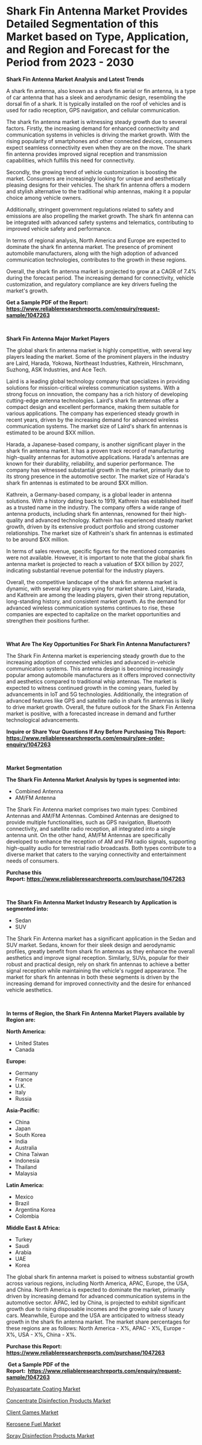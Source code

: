 <p><h1>Shark Fin Antenna Market Provides Detailed Segmentation of this Market based on Type, Application, and Region and Forecast for the Period from 2023 - 2030</h1></p><p><strong>Shark Fin Antenna Market Analysis and Latest Trends</strong></p>
<p><p>A shark fin antenna, also known as a shark fin aerial or fin antenna, is a type of car antenna that has a sleek and aerodynamic design, resembling the dorsal fin of a shark. It is typically installed on the roof of vehicles and is used for radio reception, GPS navigation, and cellular communication.</p><p>The shark fin antenna market is witnessing steady growth due to several factors. Firstly, the increasing demand for enhanced connectivity and communication systems in vehicles is driving the market growth. With the rising popularity of smartphones and other connected devices, consumers expect seamless connectivity even when they are on the move. The shark fin antenna provides improved signal reception and transmission capabilities, which fulfills this need for connectivity.</p><p>Secondly, the growing trend of vehicle customization is boosting the market. Consumers are increasingly looking for unique and aesthetically pleasing designs for their vehicles. The shark fin antenna offers a modern and stylish alternative to the traditional whip antennas, making it a popular choice among vehicle owners.</p><p>Additionally, stringent government regulations related to safety and emissions are also propelling the market growth. The shark fin antenna can be integrated with advanced safety systems and telematics, contributing to improved vehicle safety and performance.</p><p>In terms of regional analysis, North America and Europe are expected to dominate the shark fin antenna market. The presence of prominent automobile manufacturers, along with the high adoption of advanced communication technologies, contributes to the growth in these regions.</p><p>Overall, the shark fin antenna market is projected to grow at a CAGR of 7.4% during the forecast period. The increasing demand for connectivity, vehicle customization, and regulatory compliance are key drivers fueling the market's growth.</p></p>
<p><strong>Get a Sample PDF of the Report:&nbsp; <a href="https://www.reliableresearchreports.com/enquiry/request-sample/1047263">https://www.reliableresearchreports.com/enquiry/request-sample/1047263</a></strong></p>
<p>&nbsp;</p>
<p><strong>Shark Fin Antenna Major Market Players</strong></p>
<p><p>The global shark fin antenna market is highly competitive, with several key players leading the market. Some of the prominent players in the industry are Laird, Harada, Yokowa, Northeast Industries, Kathrein, Hirschmann, Suzhong, ASK Industries, and Ace Tech.</p><p>Laird is a leading global technology company that specializes in providing solutions for mission-critical wireless communication systems. With a strong focus on innovation, the company has a rich history of developing cutting-edge antenna technologies. Laird's shark fin antennas offer a compact design and excellent performance, making them suitable for various applications. The company has experienced steady growth in recent years, driven by the increasing demand for advanced wireless communication systems. The market size of Laird's shark fin antennas is estimated to be around $XX million.</p><p>Harada, a Japanese-based company, is another significant player in the shark fin antenna market. It has a proven track record of manufacturing high-quality antennas for automotive applications. Harada's antennas are known for their durability, reliability, and superior performance. The company has witnessed substantial growth in the market, primarily due to its strong presence in the automotive sector. The market size of Harada's shark fin antennas is estimated to be around $XX million.</p><p>Kathrein, a Germany-based company, is a global leader in antenna solutions. With a history dating back to 1919, Kathrein has established itself as a trusted name in the industry. The company offers a wide range of antenna products, including shark fin antennas, renowned for their high-quality and advanced technology. Kathrein has experienced steady market growth, driven by its extensive product portfolio and strong customer relationships. The market size of Kathrein's shark fin antennas is estimated to be around $XX million.</p><p>In terms of sales revenue, specific figures for the mentioned companies were not available. However, it is important to note that the global shark fin antenna market is projected to reach a valuation of $XX billion by 2027, indicating substantial revenue potential for the industry players.</p><p>Overall, the competitive landscape of the shark fin antenna market is dynamic, with several key players vying for market share. Laird, Harada, and Kathrein are among the leading players, given their strong reputation, long-standing history, and consistent market growth. As the demand for advanced wireless communication systems continues to rise, these companies are expected to capitalize on the market opportunities and strengthen their positions further.</p></p>
<p>&nbsp;</p>
<p><strong>What Are The Key Opportunities For Shark Fin Antenna Manufacturers?</strong></p>
<p><p>The Shark Fin Antenna market is experiencing steady growth due to the increasing adoption of connected vehicles and advanced in-vehicle communication systems. This antenna design is becoming increasingly popular among automobile manufacturers as it offers improved connectivity and aesthetics compared to traditional whip antennas. The market is expected to witness continued growth in the coming years, fueled by advancements in IoT and 5G technologies. Additionally, the integration of advanced features like GPS and satellite radio in shark fin antennas is likely to drive market growth. Overall, the future outlook for the Shark Fin Antenna market is positive, with a forecasted increase in demand and further technological advancements.</p></p>
<p><strong>Inquire or Share Your Questions If Any Before Purchasing This Report: <a href="https://www.reliableresearchreports.com/enquiry/pre-order-enquiry/1047263">https://www.reliableresearchreports.com/enquiry/pre-order-enquiry/1047263</a></strong></p>
<p>&nbsp;</p>
<p><strong>Market Segmentation</strong></p>
<p><strong>The Shark Fin Antenna Market Analysis by types is segmented into:</strong></p>
<p><ul><li>Combined Antenna</li><li>AM/FM Antenna</li></ul></p>
<p><p>The Shark Fin Antenna market comprises two main types: Combined Antennas and AM/FM Antennas. Combined Antennas are designed to provide multiple functionalities, such as GPS navigation, Bluetooth connectivity, and satellite radio reception, all integrated into a single antenna unit. On the other hand, AM/FM Antennas are specifically developed to enhance the reception of AM and FM radio signals, supporting high-quality audio for terrestrial radio broadcasts. Both types contribute to a diverse market that caters to the varying connectivity and entertainment needs of consumers.</p></p>
<p><strong>Purchase this Report:&nbsp;<a href="https://www.reliableresearchreports.com/purchase/1047263">https://www.reliableresearchreports.com/purchase/1047263</a></strong></p>
<p>&nbsp;</p>
<p><strong>The Shark Fin Antenna Market Industry Research by Application is segmented into:</strong></p>
<p><ul><li>Sedan</li><li>SUV</li></ul></p>
<p><p>The Shark Fin Antenna market has a significant application in the Sedan and SUV market. Sedans, known for their sleek design and aerodynamic profiles, greatly benefit from shark fin antennas as they enhance the overall aesthetics and improve signal reception. Similarly, SUVs, popular for their robust and practical design, rely on shark fin antennas to achieve a better signal reception while maintaining the vehicle's rugged appearance. The market for shark fin antennas in both these segments is driven by the increasing demand for improved connectivity and the desire for enhanced vehicle aesthetics.</p></p>
<p>&nbsp;</p>
<p><strong>In terms of Region, the Shark Fin Antenna Market Players available by Region are:</strong></p>
<p>
    <p> <strong> North America: </strong>
        <ul>
            <li>United States</li>
            <li>Canada</li>
        </ul>
        </p> 
    <p> <strong> Europe: </strong>
        <ul>
            <li>Germany</li>
            <li>France</li>
            <li>U.K.</li>
            <li>Italy</li>
            <li>Russia</li>
        </ul>
        </p> 
    <p> <strong> Asia-Pacific: </strong>
        <ul>
            <li>China</li>
            <li>Japan</li>
            <li>South Korea</li>
            <li>India</li>
            <li>Australia</li>
            <li>China Taiwan</li>
            <li>Indonesia</li>
            <li>Thailand</li>
            <li>Malaysia</li>
        </ul>
        </p> 
    <p> <strong> Latin America: </strong>
        <ul>
            <li>Mexico</li>
            <li>Brazil</li>
            <li>Argentina Korea</li>
            <li>Colombia</li>
        </ul>
        </p> 
    <p> <strong> Middle East & Africa: </strong>
        <ul>
            <li>Turkey</li>
            <li>Saudi</li>
            <li>Arabia</li>
            <li>UAE</li>
            <li>Korea</li>
        </ul>
    </p>
    </p>
<p><p>The global shark fin antenna market is poised to witness substantial growth across various regions, including North America, APAC, Europe, the USA, and China. North America is expected to dominate the market, primarily driven by increasing demand for advanced communication systems in the automotive sector. APAC, led by China, is projected to exhibit significant growth due to rising disposable incomes and the growing sale of luxury cars. Meanwhile, Europe and the USA are anticipated to witness steady growth in the shark fin antenna market. The market share percentages for these regions are as follows: North America - X%, APAC - X%, Europe - X%, USA - X%, China - X%.</p></p>
<p><strong>Purchase this Report: <a href="https://www.reliableresearchreports.com/purchase/1047263">https://www.reliableresearchreports.com/purchase/1047263</a></strong></p>
<p>&nbsp;<strong>Get a Sample PDF of the Report:&nbsp;&nbsp;<a href="https://www.reliableresearchreports.com/enquiry/request-sample/1047263">https://www.reliableresearchreports.com/enquiry/request-sample/1047263</a></strong></p>
<p><strong></strong></p>
<p><p><a href="https://www.linkedin.com/pulse/polyaspartate-coating-market-challenges-opportunities-growth-l1w9c/">Polyaspartate Coating Market</a></p><p><a href="https://www.linkedin.com/pulse/concentrate-disinfection-products-market-size-2023-2030-global-ifgmc/">Concentrate Disinfection Products Market</a></p><p><a href="https://medium.com/@moribenton733320/client-games-market-research-report-its-history-and-forecast-2023-to-2030-d04fafeeb5f0">Client Games Market</a></p><p><a href="https://medium.com/@hugthess010/kerosene-fuel-market-size-cagr-trends-2024-2030-5bcb984992e7">Kerosene Fuel Market</a></p><p><a href="https://www.linkedin.com/pulse/spray-disinfection-products-market-size-growth-forecast-from-us6lc/">Spray Disinfection Products Market</a></p></p>